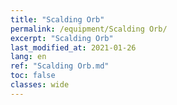 ```yaml
---
title: "Scalding Orb"
permalink: /equipment/Scalding Orb/
excerpt: "Scalding Orb"
last_modified_at: 2021-01-26
lang: en
ref: "Scalding Orb.md"
toc: false
classes: wide
---
```


